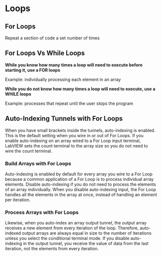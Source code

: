 # Loops

## For Loops

Repeat a section of code a set number of times

## For Loops Vs While Loops

**While you know how many times a loop will need to execute before starting it, use a FOR loops**

Example: individually processing each element in an array

**While you do not know how many times a loop will need to execute, use a WHILE loops**

Example: processes that repeat until the user stops the program 

## Auto-Indexing Tunnels with For Loops
When you have small brackets inside the tunnels, auto-indexing is enabled. This is the default setting when you wire in or out of For Loops. If you enable auto-indexing on an array wired to a For Loop input terminal, LabVIEW sets the count terminal to the array size so you do not need to wire the count terminal.

### Build Arrays with For Loops
Auto-indexing is enabled by default for every array you wire to a For Loop because a common application of a For Loop is to process individual array elements. Disable auto-indexing if you do not need to process the elements of an array individually. When you disable auto-indexing input, the For Loop handles all the elements in the array at once, instead of handling an element per iteration. 

### Process Arrays with For Loops
Likewise, when you auto-index an array output tunnel, the output array receives a new element from every iteration of the loop. Therefore, auto-indexed output arrays are always equal in size to the number of iterations unless you select the conditional terminal mode. If you disable auto-indexing in the output tunnel, you receive the value of data from the last iteration, not the elements from every iteration.
